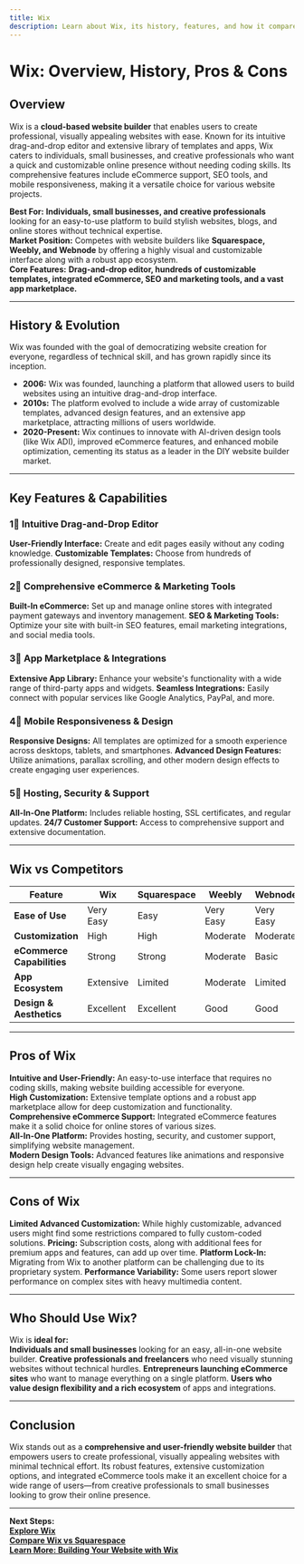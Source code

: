 ```yaml
---
title: Wix
description: Learn about Wix, its history, features, and how it compares to other website builders.
---
```


# **Wix: Overview, History, Pros & Cons**

## **Overview**  
Wix is a **cloud-based website builder** that enables users to create professional, visually appealing websites with ease. Known for its intuitive drag-and-drop editor and extensive library of templates and apps, Wix caters to individuals, small businesses, and creative professionals who want a quick and customizable online presence without needing coding skills. Its comprehensive features include eCommerce support, SEO tools, and mobile responsiveness, making it a versatile choice for various website projects.

 **Best For:** **Individuals, small businesses, and creative professionals** looking for an easy-to-use platform to build stylish websites, blogs, and online stores without technical expertise.  
 **Market Position:** Competes with website builders like **Squarespace, Weebly, and Webnode** by offering a highly visual and customizable interface along with a robust app ecosystem.  
 **Core Features:** **Drag-and-drop editor, hundreds of customizable templates, integrated eCommerce, SEO and marketing tools, and a vast app marketplace.**

---

## **History & Evolution**  
Wix was founded with the goal of democratizing website creation for everyone, regardless of technical skill, and has grown rapidly since its inception.

- **2006:** Wix was founded, launching a platform that allowed users to build websites using an intuitive drag-and-drop interface.
- **2010s:** The platform evolved to include a wide array of customizable templates, advanced design features, and an extensive app marketplace, attracting millions of users worldwide.
- **2020-Present:** Wix continues to innovate with AI-driven design tools (like Wix ADI), improved eCommerce features, and enhanced mobile optimization, cementing its status as a leader in the DIY website builder market.

---

## **Key Features & Capabilities**

### **1⃣ Intuitive Drag-and-Drop Editor**
 **User-Friendly Interface:** Create and edit pages easily without any coding knowledge.
 **Customizable Templates:** Choose from hundreds of professionally designed, responsive templates.

### **2⃣ Comprehensive eCommerce & Marketing Tools**
 **Built-In eCommerce:** Set up and manage online stores with integrated payment gateways and inventory management.
 **SEO & Marketing Tools:** Optimize your site with built-in SEO features, email marketing integrations, and social media tools.

### **3⃣ App Marketplace & Integrations**
 **Extensive App Library:** Enhance your website's functionality with a wide range of third-party apps and widgets.
 **Seamless Integrations:** Easily connect with popular services like Google Analytics, PayPal, and more.

### **4⃣ Mobile Responsiveness & Design**
 **Responsive Designs:** All templates are optimized for a smooth experience across desktops, tablets, and smartphones.
 **Advanced Design Features:** Utilize animations, parallax scrolling, and other modern design effects to create engaging user experiences.

### **5⃣ Hosting, Security & Support**
 **All-In-One Platform:** Includes reliable hosting, SSL certificates, and regular updates.
 **24/7 Customer Support:** Access to comprehensive support and extensive documentation.

---

## **Wix vs Competitors**

| Feature                   | Wix             | Squarespace      | Weebly          | Webnode         |
|---------------------------|-----------------|------------------|-----------------|-----------------|
| **Ease of Use**           |  Very Easy    |  Easy          |  Very Easy    |  Very Easy    |
| **Customization**         |  High         |  High          |  Moderate     |  Moderate     |
| **eCommerce Capabilities**|  Strong       |  Strong        |  Moderate     |  Basic        |
| **App Ecosystem**         |  Extensive    |  Limited       |  Moderate     |  Limited      |
| **Design & Aesthetics**     |  Excellent  |  Excellent     |  Good         |  Good         |

---

## **Pros of Wix**  
 **Intuitive and User-Friendly:** An easy-to-use interface that requires no coding skills, making website building accessible for everyone.  
 **High Customization:** Extensive template options and a robust app marketplace allow for deep customization and functionality.  
 **Comprehensive eCommerce Support:** Integrated eCommerce features make it a solid choice for online stores of various sizes.  
 **All-In-One Platform:** Provides hosting, security, and customer support, simplifying website management.  
 **Modern Design Tools:** Advanced features like animations and responsive design help create visually engaging websites.

---

## **Cons of Wix**  
 **Limited Advanced Customization:** While highly customizable, advanced users might find some restrictions compared to fully custom-coded solutions.
 **Pricing:** Subscription costs, along with additional fees for premium apps and features, can add up over time.
 **Platform Lock-In:** Migrating from Wix to another platform can be challenging due to its proprietary system.
 **Performance Variability:** Some users report slower performance on complex sites with heavy multimedia content.

---

## **Who Should Use Wix?**  
Wix is **ideal for:**  
 **Individuals and small businesses** looking for an easy, all-in-one website builder.
 **Creative professionals and freelancers** who need visually stunning websites without technical hurdles.
 **Entrepreneurs launching eCommerce sites** who want to manage everything on a single platform.
 **Users who value design flexibility and a rich ecosystem** of apps and integrations.

---

## **Conclusion**  
Wix stands out as a **comprehensive and user-friendly website builder** that empowers users to create professional, visually appealing websites with minimal technical effort. Its robust features, extensive customization options, and integrated eCommerce tools make it an excellent choice for a wide range of users—from creative professionals to small businesses looking to grow their online presence.

---

 **Next Steps:**  
 **[Explore Wix](https://www.wix.com/)**  
 **[Compare Wix vs Squarespace](#)**  
 **[Learn More: Building Your Website with Wix](#)**
